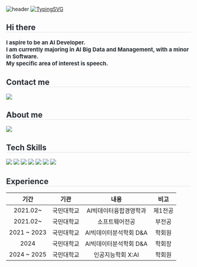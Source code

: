 ![header](https://capsule-render.vercel.app/api?type=waving&color=00296b&text=&animation=twinkling&height=90)
[![TypingSVG](https://readme-typing-svg.demolab.com?font=Alkatra&weight=500&size=45&duration=3500&pause=3&color=00296b&center=false&vCenter=false&multiline=true&repeat=true&width=1000&height=80&lines=Welcome+to+Seoryeong's+GitHub!+🌟)](https://git.io/typing-svg)

<div style="text-align: left;"> 
    <h2 style="border-bottom: 1px solid #d8dee4; color: #282d33;"> Hi there </h2>  
    <div style="font-weight: 700; font-size: 15px; text-align: left; color: #282d33;"> I aspire to be an AI Developer.<br> I am currently majoring in AI Big Data and Management, with a minor in Software.<br> My specific area of interest is speech. </div> 

</div>
<div style="text-align: left;">
    <h2 style="border-bottom: 1px solid #d8dee4; color: #282d33;"> Contact me </h2>
    <a href="mailto:tjfud1025@gmail.com"> 
      <img src="https://img.shields.io/badge/Gmail-tjfud1025@gmail.com-EA4335?style=flat-square&logo=Gmail&logoColor=white"> 
    </a>
</div>

</div>
    <div style="text-align: left;">
    <h2 style="border-bottom: 1px solid #d8dee4; color: #282d33;"> About me </h2>  
    <div style="text-align: left;"> <a href=https://thread-mum-0f7.notion.site/Seoryeong-Kim-2736ed5365a34cc3b2dc3a9ebb595813> <img src="https://img.shields.io/badge/Notion-000000?style=flat-square&logo=Notion&logoColor=white&link=https://thread-mum-0f7.notion.site/Seoryeong-Kim-2736ed5365a34cc3b2dc3a9ebb595813"> </a>
    <div style="text-align: left;">  
</div> 

 </div> 
    <div style="text-align: left;">
    <h2 style="border-bottom: 1px solid #d8dee4; color: #282d33;"> Tech Skills </h2>  
    <div style="margin: ; text-align: left;" "text-align: left;"> 
          <img src="https://img.shields.io/badge/Python-3776AB?style=flat-square&logo=Python&logoColor=white">
          <img src="https://img.shields.io/badge/PyTorch-EE4C2C?style=flat-square&logo=PyTorch&logoColor=white">
          <img src="https://img.shields.io/badge/Github-181717?style=flat-square&logo=Github&logoColor=white">
          <img src="https://img.shields.io/badge/Notion-000000?style=flat-square&logo=Notion&logoColor=white">
          <img src="https://img.shields.io/badge/Java-007396?style=flat-square&logo=Java&logoColor=white">
          <img src="https://img.shields.io/badge/MySQL-4479A1?style=flat-square&logo=MySQL&logoColor=white">
          <img src="https://img.shields.io/badge/Slack-4A154B?style=flat-square&logo=Slack&logoColor=white">
          </div>
    </div>

 </div> 
    </div>
    <div style="text-align: left;">
    <h2 style="border-bottom: 1px solid #d8dee4; color: #282d33;"> Experience </h2>  
<table>
  <thead>
    <tr>
      <th align="center">기간</th>
      <th align="center">기관</th>
      <th align="center">내용</th>
      <th align="center">비고</th>
    </tr>
  </thead>
  <tbody>
    <tr>
      <td align="center">2021.02~</td>
      <td align="center">국민대학교</td>
      <td align="center">AI빅데이터융합경영학과</td>
      <td align="center">제1전공</td>
    </tr>
    <tr>
      <td align="center">2021.02~</td>
      <td align="center">국민대학교</td>
      <td align="center">소프트웨어전공</td>
      <td align="center">부전공</td>
    </tr>
    <tr>
      <td align="center">2021 ~ 2023</td>
      <td align="center">국민대학교</td>
      <td align="center">AI빅데이터분석학회 D&amp;A</td>
      <td align="center">학회원</td>
    </tr>
    <tr>
      <td align="center">2024</td>
      <td align="center">국민대학교</td>
      <td align="center">AI빅데이터분석학회 D&amp;A</td>
      <td align="center">학회장</td>
    </tr>
    <tr>
      <td align="center">2024 ~ 2025</td>
      <td align="center">국민대학교</td>
      <td align="center">인공지능학회 X:AI</td>
      <td align="center">학회원</td>
    </tr>
  </tbody>
</table>
 </div> 
